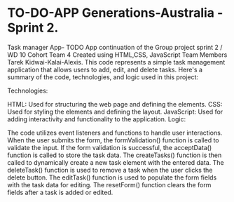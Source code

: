 # TO-DO-APP Generations-Australia - Sprint 2.
Task manager App- TODO App continuation of the Group project sprint 2 / WD 10 Cohort Team 4 Created using HTML,CSS, JavaScript Team Members Tarek Kidwai-Kalai-Alexis.
This code represents a simple task management application that allows users to add, edit, and delete tasks. Here's a summary of the code, technologies, and logic used in this project:

Technologies:

HTML: Used for structuring the web page and defining the elements.
CSS: Used for styling the elements and defining the layout.
JavaScript: Used for adding interactivity and functionality to the application.
Logic:

The code utilizes event listeners and functions to handle user interactions.
When the user submits the form, the formValidation() function is called to validate the input.
If the form validation is successful, the acceptData() function is called to store the task data.
The createTasks() function is then called to dynamically create a new task element with the entered data.
The deleteTask() function is used to remove a task when the user clicks the delete button.
The editTask() function is used to populate the form fields with the task data for editing.
The resetForm() function clears the form fields after a task is added or edited.

